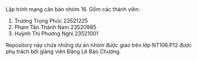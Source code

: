 Lập trình mạng căn bản nhóm 16.
Gồm các thành viên:
1. Trương Trọng Phúc 23521225
2. Phạm Tân Thành Nam 23520985
3. Huỳnh Thị Phương Nghi 23521001

Repository này chứa những dự án nhóm được giao trên lớp NT106.P12 được phụ trách bởi giảng viên Đặng Lê Bảo Chương.
